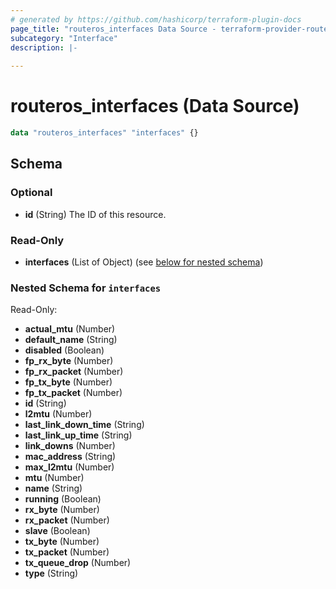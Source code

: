 ```yaml
---
# generated by https://github.com/hashicorp/terraform-plugin-docs
page_title: "routeros_interfaces Data Source - terraform-provider-routeros"
subcategory: "Interface"
description: |-
  
---
```


# routeros_interfaces (Data Source)

```terraform
data "routeros_interfaces" "interfaces" {}
```

<!-- schema generated by tfplugindocs -->
## Schema

### Optional

- **id** (String) The ID of this resource.

### Read-Only

- **interfaces** (List of Object) (see [below for nested schema](#nestedatt--interfaces))

<a id="nestedatt--interfaces"></a>
### Nested Schema for `interfaces`

Read-Only:

- **actual_mtu** (Number)
- **default_name** (String)
- **disabled** (Boolean)
- **fp_rx_byte** (Number)
- **fp_rx_packet** (Number)
- **fp_tx_byte** (Number)
- **fp_tx_packet** (Number)
- **id** (String)
- **l2mtu** (Number)
- **last_link_down_time** (String)
- **last_link_up_time** (String)
- **link_downs** (Number)
- **mac_address** (String)
- **max_l2mtu** (Number)
- **mtu** (Number)
- **name** (String)
- **running** (Boolean)
- **rx_byte** (Number)
- **rx_packet** (Number)
- **slave** (Boolean)
- **tx_byte** (Number)
- **tx_packet** (Number)
- **tx_queue_drop** (Number)
- **type** (String)


